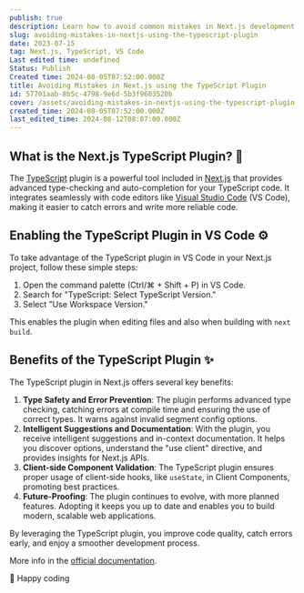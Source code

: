 ```yaml
---
publish: true
description: Learn how to avoid common mistakes in Next.js development by leveraging the power of the TypeScript plugin. Discover the benefits and how to enable it.
slug: avoiding-mistakes-in-nextjs-using-the-typescript-plugin
date: 2023-07-15
tag: Next.js, TypeScript, VS Code
Last edited time: undefined
Status: Publish
Created time: 2024-08-05T07:52:00.000Z
title: Avoiding Mistakes in Next.js using the TypeScript Plugin
id: 57701aab-8b5c-4798-9e6d-5b3f9603520b
cover: /assets/avoiding-mistakes-in-nextjs-using-the-typescript-plugin.57701aab-8b5c-4798-9e6d-5b3f9603520b.png
created_time: 2024-08-05T07:52:00.000Z
last_edited_time: 2024-08-12T08:07:00.000Z
---
```




## What is the Next.js TypeScript Plugin? 🧩


The [TypeScript](https://www.franciscomoretti.com/tag/typescript)  plugin is a powerful tool included in [Next.js](https://www.franciscomoretti.com/tag/next-js) that provides advanced type-checking and auto-completion for your TypeScript code. It integrates seamlessly with code editors like [Visual Studio Code](https://www.franciscomoretti.com/tag/vs-code) (VS Code), making it easier to catch errors and write more reliable code.


## Enabling the TypeScript Plugin in VS Code ⚙️


To take advantage of the TypeScript plugin in VS Code in your Next.js project, follow these simple steps:

1. Open the command palette (Ctrl/⌘ + Shift + P) in VS Code.
2. Search for "TypeScript: Select TypeScript Version."
3. Select "Use Workspace Version."

This enables the plugin when editing files and also when building with `next build`.


## Benefits of the TypeScript Plugin ✨


The TypeScript plugin in Next.js offers several key benefits:

1. **Type Safety and Error Prevention**: The plugin performs advanced type checking, catching errors at compile time and ensuring the use of correct types. It warns against invalid segment config options.
2. **Intelligent Suggestions and Documentation**: With the plugin, you receive intelligent suggestions and in-context documentation. It helps you discover options, understand the "use client" directive, and provides insights for Next.js APIs.
3. **Client-side Component Validation**: The TypeScript plugin ensures proper usage of client-side hooks, like `useState`, in Client Components, promoting best practices.
4. **Future-Proofing**: The plugin continues to evolve, with more planned features. Adopting it keeps you up to date and enables you to build modern, scalable web applications.

By leveraging the TypeScript plugin, you improve code quality, catch errors early, and enjoy a smoother development process.


More info in the [official documentation](https://nextjs.org/docs/app/building-your-application/configuring/typescript#typescript-plugin).


🚀 Happy coding

